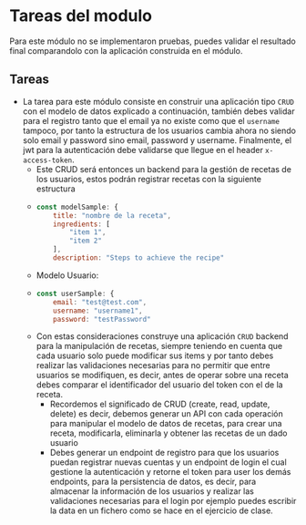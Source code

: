 # Tareas del modulo

Para este módulo no se implementaron pruebas, puedes validar el resultado final comparandolo con la aplicación construida en el módulo.

## Tareas

- La tarea para este módulo consiste en construir una aplicación tipo `CRUD` con el modelo de datos explicado a continuación, también debes validar para el registro tanto que el email ya no existe como que el `username` tampoco, por tanto la estructura de los usuarios cambia ahora no siendo solo email y password sino email, password y username. Finalmente, el jwt para la autenticación debe validarse que llegue en el header `x-access-token`.
  - Este CRUD será entonces un backend para la gestión de recetas de los usuarios, estos podrán registrar recetas con la siguiente estructura
  - ```js
    const modelSample: {
        title: "nombre de la receta",
        ingredients: [
            "item 1",
            "item 2"
        ],
        description: "Steps to achieve the recipe"
    ```
  - Modelo Usuario:
  - ```js
    const userSample: {
        email: "test@test.com",
        username: "username1",
        password: "testPassword"
    ```
  - Con estas consideraciones construye una aplicación `CRUD` backend para la manipulación de recetas, siempre teniendo en cuenta que cada usuario solo puede modificar sus items y por tanto debes realizar las validaciones necesarias para no permitir que entre usuarios se modifiquen, es decir, antes de operar sobre una receta debes comparar el identificador del usuario del token con el de la receta.
    - Recordemos el significado de CRUD (create, read, update, delete) es decir, debemos generar un API con cada operación para manipular el modelo de datos de recetas, para crear una receta, modificarla, eliminarla y obtener las recetas de un dado usuario
    - Debes generar un endpoint de registro para que los usuarios puedan registrar nuevas cuentas y un endpoint de login el cual gestione la autenticación y retorne el token para user los demás endpoints, para la persistencia de datos, es decir, para almacenar la información de los usuarios y realizar las validaciones necesarias para el login por ejemplo puedes escribir la data en un fichero como se hace en el ejercicio de clase.
